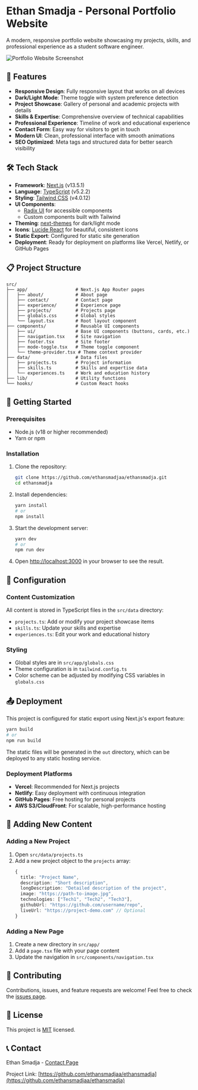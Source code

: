 # Ethan Smadja - Personal Portfolio Website

A modern, responsive portfolio website showcasing my projects, skills, and professional experience as a student software engineer.

![Portfolio Website Screenshot](https://images.unsplash.com/photo-1460925895917-afdab827c52f?w=800&h=450&fit=crop)

## 🚀 Features

- **Responsive Design**: Fully responsive layout that works on all devices
- **Dark/Light Mode**: Theme toggle with system preference detection
- **Project Showcase**: Gallery of personal and academic projects with details
- **Skills & Expertise**: Comprehensive overview of technical capabilities
- **Professional Experience**: Timeline of work and educational experience
- **Contact Form**: Easy way for visitors to get in touch
- **Modern UI**: Clean, professional interface with smooth animations
- **SEO Optimized**: Meta tags and structured data for better search visibility

## 🛠️ Tech Stack

- **Framework**: [Next.js](https://nextjs.org/) (v13.5.1)
- **Language**: [TypeScript](https://www.typescriptlang.org/) (v5.2.2)
- **Styling**: [Tailwind CSS](https://tailwindcss.com/) (v4.0.12)
- **UI Components**: 
  - [Radix UI](https://www.radix-ui.com/) for accessible components
  - Custom components built with Tailwind
- **Theming**: [next-themes](https://github.com/pacocoursey/next-themes) for dark/light mode
- **Icons**: [Lucide React](https://lucide.dev/) for beautiful, consistent icons
- **Static Export**: Configured for static site generation
- **Deployment**: Ready for deployment on platforms like Vercel, Netlify, or GitHub Pages

## 📋 Project Structure

```
src/
├── app/                  # Next.js App Router pages
│   ├── about/            # About page
│   ├── contact/          # Contact page
│   ├── experience/       # Experience page
│   ├── projects/         # Projects page
│   ├── globals.css       # Global styles
│   └── layout.tsx        # Root layout component
├── components/           # Reusable UI components
│   ├── ui/               # Base UI components (buttons, cards, etc.)
│   ├── navigation.tsx    # Site navigation
│   ├── footer.tsx        # Site footer
│   ├── mode-toggle.tsx   # Theme toggle component
│   └── theme-provider.tsx # Theme context provider
├── data/                 # Data files
│   ├── projects.ts       # Project information
│   ├── skills.ts         # Skills and expertise data
│   └── experiences.ts    # Work and education history
├── lib/                  # Utility functions
└── hooks/                # Custom React hooks
```

## 🚀 Getting Started

### Prerequisites

- Node.js (v18 or higher recommended)
- Yarn or npm

### Installation

1. Clone the repository:
   ```bash
   git clone https://github.com/ethansmadjaa/ethansmadja.git
   cd ethansmadja
   ```

2. Install dependencies:
   ```bash
   yarn install
   # or
   npm install
   ```

3. Start the development server:
   ```bash
   yarn dev
   # or
   npm run dev
   ```

4. Open [http://localhost:3000](http://localhost:3000) in your browser to see the result.

## 🔧 Configuration

### Content Customization

All content is stored in TypeScript files in the `src/data` directory:

- `projects.ts`: Add or modify your project showcase items
- `skills.ts`: Update your skills and expertise
- `experiences.ts`: Edit your work and educational history

### Styling

- Global styles are in `src/app/globals.css`
- Theme configuration is in `tailwind.config.ts`
- Color scheme can be adjusted by modifying CSS variables in `globals.css`

## 📤 Deployment

This project is configured for static export using Next.js's export feature:

```bash
yarn build
# or
npm run build
```

The static files will be generated in the `out` directory, which can be deployed to any static hosting service.

### Deployment Platforms

- **Vercel**: Recommended for Next.js projects
- **Netlify**: Easy deployment with continuous integration
- **GitHub Pages**: Free hosting for personal projects
- **AWS S3/CloudFront**: For scalable, high-performance hosting

## 🧩 Adding New Content

### Adding a New Project

1. Open `src/data/projects.ts`
2. Add a new project object to the `projects` array:
   ```typescript
   {
     title: "Project Name",
     description: "Short description",
     longDescription: "Detailed description of the project",
     image: "https://path-to-image.jpg",
     technologies: ["Tech1", "Tech2", "Tech3"],
     githubUrl: "https://github.com/username/repo",
     liveUrl: "https://project-demo.com" // Optional
   }
   ```

### Adding a New Page

1. Create a new directory in `src/app/`
2. Add a `page.tsx` file with your page content
3. Update the navigation in `src/components/navigation.tsx`

## 🤝 Contributing

Contributions, issues, and feature requests are welcome! Feel free to check the [issues page](https://github.com/ethansmadjaa/ethansmadja/issues).

## 📝 License

This project is [MIT](LICENSE) licensed.

## 📞 Contact

Ethan Smadja - [Contact Page](https://ethansmadja.com/contact)

Project Link: [https://github.com/ethansmadjaa/ethansmadja](https://github.com/ethansmadjaa/ethansmadja) 